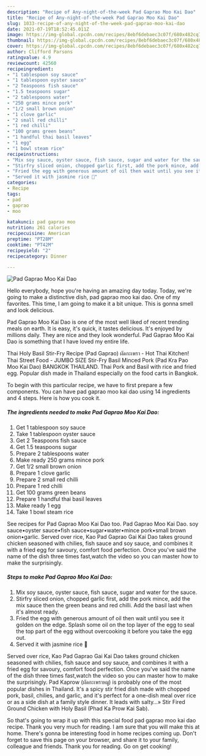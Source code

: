 ```yaml
---
description: "Recipe of Any-night-of-the-week Pad Gaprao Moo Kai Dao"
title: "Recipe of Any-night-of-the-week Pad Gaprao Moo Kai Dao"
slug: 1033-recipe-of-any-night-of-the-week-pad-gaprao-moo-kai-dao
date: 2021-07-19T18:52:45.011Z
image: https://img-global.cpcdn.com/recipes/8ebf6debaec3c07f/680x482cq70/pad-gaprao-moo-kai-dao-recipe-main-photo.jpg
thumbnail: https://img-global.cpcdn.com/recipes/8ebf6debaec3c07f/680x482cq70/pad-gaprao-moo-kai-dao-recipe-main-photo.jpg
cover: https://img-global.cpcdn.com/recipes/8ebf6debaec3c07f/680x482cq70/pad-gaprao-moo-kai-dao-recipe-main-photo.jpg
author: Clifford Parsons
ratingvalue: 4.9
reviewcount: 42560
recipeingredient:
- "1 tablespoon soy sauce"
- "1 tablespoon oyster sauce"
- "2 Teaspoons fish sauce"
- "1.5 teaspoons sugar"
- "2 tablespoons water"
- "250 grams mince pork"
- "1/2 small brown onion"
- "1 clove garlic"
- "2 small red chilli"
- "1 red chilli"
- "100 grams green beans"
- "1 handful thai basil leaves"
- "1 egg"
- "1 bowl steam rice"
recipeinstructions:
- "Mix soy sauce, oyster sauce, fish sauce, sugar and water for the sauce."
- "Stirfry sliced onion, chopped garlic first, add the pork mince, add the mix sauce then the green beans and red chilli. Add the basil last when it&#39;s almost ready."
- "Fried the egg with generous amount of oil then wait until you see it golden on the edge. Splash some oil on the top layer of the egg to seal the top part of the egg without overcooking it before you take the egg out."
- "Served it with jasmine rice 💞"
categories:
- Recipe
tags:
- pad
- gaprao
- moo

katakunci: pad gaprao moo 
nutrition: 261 calories
recipecuisine: American
preptime: "PT28M"
cooktime: "PT42M"
recipeyield: "2"
recipecategory: Dinner

---
```



![Pad Gaprao Moo Kai Dao](https://img-global.cpcdn.com/recipes/8ebf6debaec3c07f/680x482cq70/pad-gaprao-moo-kai-dao-recipe-main-photo.jpg)

Hello everybody, hope you're having an amazing day today. Today, we're going to make a distinctive dish, pad gaprao moo kai dao. One of my favorites. This time, I am going to make it a bit unique. This is gonna smell and look delicious.

Pad Gaprao Moo Kai Dao is one of the most well liked of recent trending meals on earth. It is easy, it's quick, it tastes delicious. It's enjoyed by millions daily. They are nice and they look wonderful. Pad Gaprao Moo Kai Dao is something that I have loved my entire life.

Thai Holy Basil Stir-Fry Recipe (Pad Gaprao) ผัดกะเพรา - Hot Thai Kitchen! Thai Street Food - JUMBO SIZE Stir-Fry Basil Minced Pork (Pad Kra Pao Moo Kai Dao) BANGKOK THAILAND. Thai Pork and Basil with rice and fried egg. Popular dish made in Thailand especially on the food carts in Bangkok.


To begin with this particular recipe, we have to first prepare a few components. You can have pad gaprao moo kai dao using 14 ingredients and 4 steps. Here is how you cook it.

<!--inarticleads1-->

##### The ingredients needed to make Pad Gaprao Moo Kai Dao:

1. Get 1 tablespoon soy sauce
1. Take 1 tablespoon oyster sauce
1. Get 2 Teaspoons fish sauce
1. Get 1.5 teaspoons sugar
1. Prepare 2 tablespoons water
1. Make ready 250 grams mince pork
1. Get 1/2 small brown onion
1. Prepare 1 clove garlic
1. Prepare 2 small red chilli
1. Prepare 1 red chilli
1. Get 100 grams green beans
1. Prepare 1 handful thai basil leaves
1. Make ready 1 egg
1. Take 1 bowl steam rice


See recipes for Pad Gaprao Moo Kai Dao too. Pad Gaprao Moo Kai Dao. soy sauce•oyster sauce•fish sauce•sugar•water•mince pork•small brown onion•garlic. Served over rice, Kao Pad Gaprao Gai Kai Dao takes ground chicken seasoned with chilies, fish sauce and soy sauce, and combines it with a fried egg for savoury, comfort food perfection. Once you&#39;ve said the name of the dish three times fast,watch the video so you can master how to make the surprisingly. 

<!--inarticleads2-->

##### Steps to make Pad Gaprao Moo Kai Dao:

1. Mix soy sauce, oyster sauce, fish sauce, sugar and water for the sauce.
1. Stirfry sliced onion, chopped garlic first, add the pork mince, add the mix sauce then the green beans and red chilli. Add the basil last when it&#39;s almost ready.
1. Fried the egg with generous amount of oil then wait until you see it golden on the edge. Splash some oil on the top layer of the egg to seal the top part of the egg without overcooking it before you take the egg out.
1. Served it with jasmine rice 💞


Served over rice, Kao Pad Gaprao Gai Kai Dao takes ground chicken seasoned with chilies, fish sauce and soy sauce, and combines it with a fried egg for savoury, comfort food perfection. Once you&#39;ve said the name of the dish three times fast,watch the video so you can master how to make the surprisingly. Pad Kaprow (ผัดกะเพราหมู) is probably one of the most popular dishes in Thailand. It&#39;s a spicy stir fried dish made with chopped pork, basil, chilies, and garlic, and it&#39;s perfect for a one-dish meal over rice or as a side dish at a family style dinner. It leads with salty…» Stir Fired Ground Chicken with Holy Basil (Phad Ka Prow Kai Sab). 

So that's going to wrap it up with this special food pad gaprao moo kai dao recipe. Thank you very much for reading. I am sure that you will make this at home. There's gonna be interesting food in home recipes coming up. Don't forget to save this page on your browser, and share it to your family, colleague and friends. Thank you for reading. Go on get cooking!
